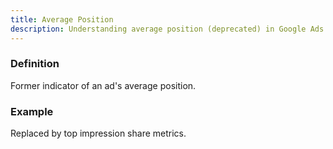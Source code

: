 ```yaml
---
title: Average Position
description: Understanding average position (deprecated) in Google Ads
---
```


### Definition
Former indicator of an ad's average position.

### Example
Replaced by top impression share metrics.